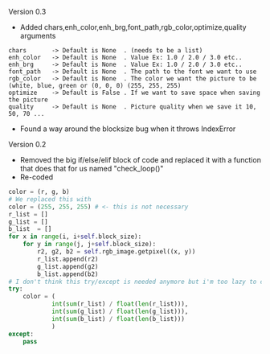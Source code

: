 Version 0.3
- Added chars,enh_color,enh_brg,font_path,rgb_color,optimize,quality arguments
```
chars       -> Default is None  . (needs to be a list)
enh_color   -> Default is None  . Value Ex: 1.0 / 2.0 / 3.0 etc..
enh_brg     -> Default is None  . Value Ex: 1.0 / 2.0 / 3.0 etc..
font_path   -> Default is None  . The path to the font we want to use
rgb_color   -> Default is None  . The color we want the picture to be (white, blue, green or (0, 0, 0) (255, 255, 255)
optimize    -> Default is False . If we want to save space when saving the picture
quality     -> Default is None  . Picture quality when we save it 10, 50, 70 ...
```
- Found a way around the blocksize bug when it throws IndexError

Version 0.2
- Removed the big if/else/elif block of code and replaced it with a function that does that for us named "check_loop()"
- Re-coded
```python
color = (r, g, b)
# We replaced this with
color = (255, 255, 255) # <- this is not necessary 
r_list = []
g_list = []
b_list  = []
for x in range(i, i+self.block_size):
    for y in range(j, j+self.block_size):
        r2, g2, b2 = self.rgb_image.getpixel((x, y))
        r_list.append(r2)
        g_list.append(g2)
        b_list.append(b2)
# I don't think this try/except is needed anymore but i'm too lazy to check >.<
try:
    color = (
            int(sum(r_list) / float(len(r_list))),
            int(sum(g_list) / float(len(g_list))),
            int(sum(b_list) / float(len(b_list)))
            )
except:
    pass
```
